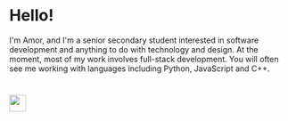 # Hello!
I'm Amor, and I'm a senior secondary student interested in software development and anything to do with technology and design. At the moment, most of my work involves full-stack development. You will often see me working with languages including Python, JavaScript and C++.

#

<img src="https://raw.githubusercontent.com/amooo-ooo/icons/main/python.svg?token=GHSAT0AAAAAACGKBSOJ2R5GUQXWNYS3PRFGZKBK7JA" width=30>
<!---
amooo-ooo/amooo-ooo is a ✨ special ✨ repository because its `README.md` (this file) appears on your GitHub profile.
You can click the Preview link to take a look at your changes.
--->
